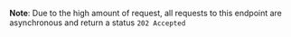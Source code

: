 **Note**: Due to the high amount of request, all requests to this endpoint are asynchronous and return a status `202 Accepted`